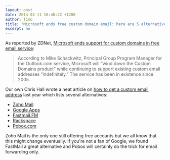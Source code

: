 ```yaml
---
layout: post
date: 2014-04-11 16:48:22 +1200
author: Timo
title: "Microsoft ends free custom domain email: here are 5 alternatives"
excerpt: no
---
```


As reported by ZDNet, [Microsoft ends support for custom domains in free email service](http://www.zdnet.com/microsoft-ends-support-for-custom-domains-in-free-email-service-7000028306/?s_cid=e589&ttag=e589&ftag=TREc64629f):

> According to Mike Schackwitz, Principal Group Program Manager for the Outlook.com service, Microsoft will “wind down the Custom Domains product” while continuing to support existing custom email addresses “indefinitely.” The service has been in existence since 2005.

Our own Chris Hall wrote a neat article on [how to get a custom email address](https://iwantmyname.com/blog/2013/09/how-to-get-a-custom-email-address.html) last year which lists several alternatives:

- [Zoho Mail]()
- [Google Apps]()
- [Fastmail.FM]()
- [Rackspace]()
- [Pobox.com]()

Zoho Mail is the only one still offering free accounts but we all know that this might change eventually. If you're not a fan of Google, we found FastMail a great alternative and Pobox will certainly do the trick for email forwarding only.
